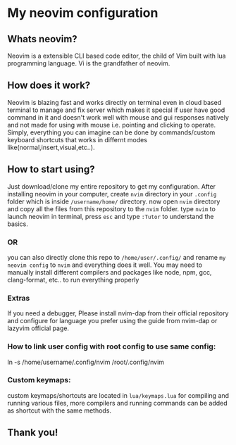 # My neovim configuration

## Whats neovim?

Neovim is a extensible CLI based code editor, the child of Vim built with lua programming language. Vi is the grandfather of neovim.

## How does it work?

Neovim is blazing fast and works directly on terminal even in cloud based terminal to manage and fix server which makes it special if user have good command in it and doesn't work well with mouse and gui responses natively and not made for using with mouse i.e. pointing and clicking to operate. Simply, everything you can imagine can be done by commands/custom keyboard shortcuts that works in differnt modes like(normal,insert,visual,etc..).

## How to start using?

Just download/clone my entire repository to get my configuration. After installing neovim in your computer, create `nvim` directory in your `.config` folder which is inside `/username/home/` directory. now open `nvim` directory and copy all the files from this repository to the `nvim` folder. type `nvim` to launch neovim in terminal, press `esc` and type `:Tutor` to understand the basics.

### OR

you can also directly clone this repo to `/home/user/.config/` and rename `my neovim config` to `nvim` and everything does it well. You may need to manually install different compilers and packages like node, npm, gcc, clang-format, etc.. to run everything properly

### Extras

If you need a debugger, Please install nvim-dap from their official repository and configure for language you prefer using the guide from nvim-dap or lazyvim official page.

### How to link user config with root config to use same config:

ln -s /home/username/.config/nvim /root/.config/nvim

### Custom keymaps:

custom keymaps/shortcuts are located in `lua/keymaps.lua` for compiling and running various files, more compilers and running commands can be added as shortcut with the same methods.

## Thank you!
